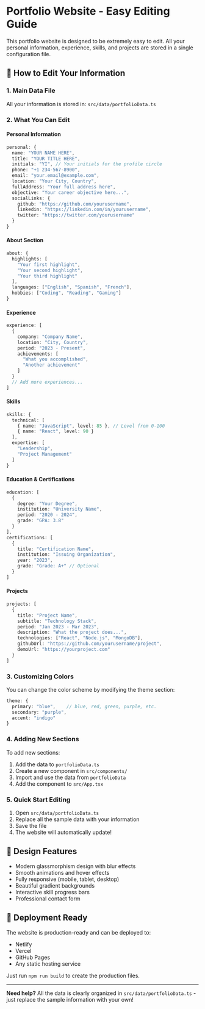 # Portfolio Website - Easy Editing Guide

This portfolio website is designed to be extremely easy to edit. All your personal information, experience, skills, and projects are stored in a single configuration file.

## 🎯 How to Edit Your Information

### 1. Main Data File
All your information is stored in: `src/data/portfolioData.ts`

### 2. What You Can Edit

#### Personal Information
```typescript
personal: {
  name: "YOUR NAME HERE",
  title: "YOUR TITLE HERE", 
  initials: "YI", // Your initials for the profile circle
  phone: "+1 234-567-8900",
  email: "your.email@example.com",
  location: "Your City, Country",
  fullAddress: "Your full address here",
  objective: "Your career objective here...",
  socialLinks: {
    github: "https://github.com/yourusername",
    linkedin: "https://linkedin.com/in/yourusername", 
    twitter: "https://twitter.com/yourusername"
  }
}
```

#### About Section
```typescript
about: {
  highlights: [
    "Your first highlight",
    "Your second highlight", 
    "Your third highlight"
  ],
  languages: ["English", "Spanish", "French"],
  hobbies: ["Coding", "Reading", "Gaming"]
}
```

#### Experience
```typescript
experience: [
  {
    company: "Company Name",
    location: "City, Country", 
    period: "2023 - Present",
    achievements: [
      "What you accomplished",
      "Another achievement"
    ]
  }
  // Add more experiences...
]
```

#### Skills
```typescript
skills: {
  technical: [
    { name: "JavaScript", level: 85 }, // Level from 0-100
    { name: "React", level: 90 }
  ],
  expertise: [
    "Leadership",
    "Project Management"
  ]
}
```

#### Education & Certifications
```typescript
education: [
  {
    degree: "Your Degree",
    institution: "University Name",
    period: "2020 - 2024", 
    grade: "GPA: 3.8"
  }
],
certifications: [
  {
    title: "Certification Name",
    institution: "Issuing Organization",
    year: "2023",
    grade: "Grade: A+" // Optional
  }
]
```

#### Projects
```typescript
projects: [
  {
    title: "Project Name",
    subtitle: "Technology Stack",
    period: "Jan 2023 - Mar 2023",
    description: "What the project does...",
    technologies: ["React", "Node.js", "MongoDB"],
    githubUrl: "https://github.com/yourusername/project",
    demoUrl: "https://yourproject.com"
  }
]
```

### 3. Customizing Colors
You can change the color scheme by modifying the theme section:
```typescript
theme: {
  primary: "blue",    // blue, red, green, purple, etc.
  secondary: "purple", 
  accent: "indigo"
}
```

### 4. Adding New Sections
To add new sections:
1. Add the data to `portfolioData.ts`
2. Create a new component in `src/components/`
3. Import and use the data from `portfolioData`
4. Add the component to `src/App.tsx`

### 5. Quick Start Editing
1. Open `src/data/portfolioData.ts`
2. Replace all the sample data with your information
3. Save the file
4. The website will automatically update!

## 🎨 Design Features
- Modern glassmorphism design with blur effects
- Smooth animations and hover effects  
- Fully responsive (mobile, tablet, desktop)
- Beautiful gradient backgrounds
- Interactive skill progress bars
- Professional contact form

## 🚀 Deployment Ready
The website is production-ready and can be deployed to:
- Netlify
- Vercel  
- GitHub Pages
- Any static hosting service

Just run `npm run build` to create the production files.

---

**Need help?** All the data is clearly organized in `src/data/portfolioData.ts` - just replace the sample information with your own!